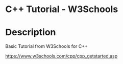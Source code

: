 # C++ Tutorial - W3Schools

# Description

Basic Tutorial from W3Schools for C++

https://www.w3schools.com/cpp/cpp_getstarted.asp

